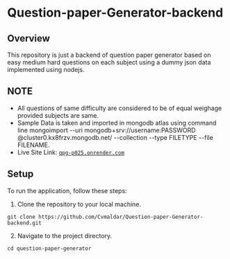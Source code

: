 # Question-paper-Generator-backend

## Overview
This repository is just a backend of question paper generator based on easy medium hard questions on each subject using a dummy json data implemented using nodejs.

## NOTE
- All questions of same difficulty are considered to be of equal weighage provided subjects are same.
- Sample Data is taken and imported in mongodb atlas using command line mongoimport --uri mongodb+srv://username:PASSWORD @cluster0.kx8frzv.mongodb.net/<DATABASE> --collection <COLLECTION> --type FILETYPE --file FILENAME.
- Live Site Link: [`qpg-p025.onrender.com`](qpg-p025.onrender.com)

## Setup
To run the application, follow these steps:
1. Clone the repository to your local machine.
  ```
git clone https://github.com/Cvmaldar/Question-paper-Generator-backend.git
```
2. Navigate to the project directory.
  ```
cd question-paper-generator
```
